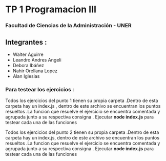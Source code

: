 # TP 1 Programacion III

### Facultad de Ciencias de la Administración - UNER

## Integrantes :

- Walter Aguirre
- Leandro Andres Angeli
- Debora Ibáñez
- Nahir Orellana Lopez
- Alan Iglesias

### Para testear los ejercicios :

Todos los ejercicios del punto 1 tienen su propia carpeta .Dentro de esta carpeta hay un index.js
, dentro de este archivo se encuentran los puntos resueltos .La funcion que resuelve el ejercicio se encuentra comentada y agrupada junto a su respectiva consigna . Ejecutar **node index.js** para testear cada una de las funciones

Todos los ejercicios del punto 2 tienen su propia carpeta .Dentro de esta carpeta hay un index.js, dentro de este archivo se encuentran los puntos resueltos .La funcion que resuelve el ejercicio se encuentra comentada y agrupada junto a su respectiva consigna . Ejecutar **node index.js** para testear cada una de las funciones
